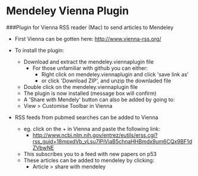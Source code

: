# Mendeley Vienna Plugin

###Plugin for Vienna RSS reader (Mac) to send articles to Mendeley  
   - First Vienna can be gotten here: http://www.vienna-rss.org/  
   - To install the plugin:
     * Download and extract the mendeley.viennaplugin file
       * For those unfamiliar with github you can either:
         * Right click on mendeley.viennaplugin and click 'save link as'  
         * or click 'Download ZIP', and unzip the downladed file
     * Double click on the mendeley.viennaplugin file
     *  The plugin is now installed (message box will confirm)
     *  A 'Share with Mendely' button can also be added by going to:
       * View > Customise Toolbar in Vienna
  
   - RSS feeds from pubmed searches can be added to Vienna
     * eg. click on the + in Vienna and paste the following link:
         * http://www.ncbi.nlm.nih.gov/entrez/eutils/erss.cgi?rss_guid=18mpxdVb_vLsu7lPiViaB5chnaHHBmdx9um6CQx9BF1dZVbwNE
     * This subscribes you to a feed with new papers on p53
     * These articles can be added to mendeley by clicking:
       * Article > share with mendeley

